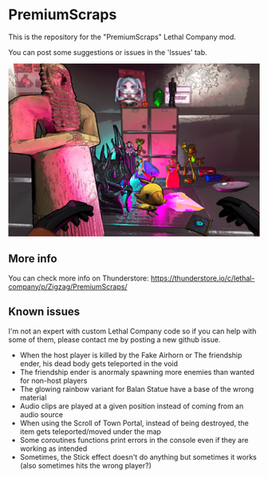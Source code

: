 # PremiumScraps

This is the repository for the "PremiumScraps" Lethal Company mod.

You can post some suggestions or issues in the 'Issues' tab.

![Preview](https://raw.githubusercontent.com/ZigzagAwaka/PremiumScraps/main/Images/premiumscraps-all-v6.PNG)

## More info
You can check more info on Thunderstore:
https://thunderstore.io/c/lethal-company/p/Zigzag/PremiumScraps/

## Known issues
I'm not an expert with custom Lethal Company code so if you can help with some of them, please contact me by posting a new github issue.
- When the host player is killed by the Fake Airhorn or The friendship ender, his dead body gets teleported in the void
- The friendship ender is anormaly spawning more enemies than wanted for non-host players
- The glowing rainbow variant for Balan Statue have a base of the wrong material
- Audio clips are played at a given position instead of coming from an audio source
- When using the Scroll of Town Portal, instead of being destroyed, the item gets teleported/moved under the map
- Some coroutines functions print errors in the console even if they are working as intended
- Sometimes, the Stick effect doesn't do anything but sometimes it works (also sometimes hits the wrong player?)